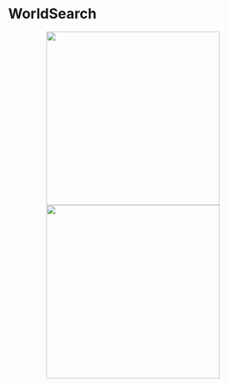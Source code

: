 # WorldSearch

<p align="center">
  <img src=url("/images/world2.jpg") width="350"/>
  <img src=url("/images/world2.jpg") width="350"/>
</p>
